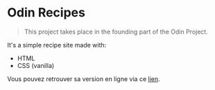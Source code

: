 # Odin Recipes
>This project takes place in the founding part of the Odin Project.

It's a simple recipe site made with:
- HTML
- CSS (vanilla)

Vous pouvez retrouver sa version en ligne via ce [lien](https://leobessin.github.io/odin-recipes/).

